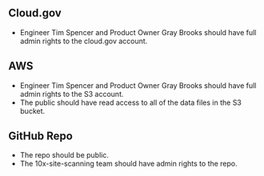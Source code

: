 

## Cloud.gov

* Engineer Tim Spencer and Product Owner Gray Brooks should have full admin rights to the cloud.gov account.  

## AWS

* Engineer Tim Spencer and Product Owner Gray Brooks should have full admin rights to the S3 account.  
* The public should have read access to all of the data files in the S3 bucket.  

## GitHub Repo

* The repo should be public.  
* The 10x-site-scanning team should have admin rights to the repo.  


